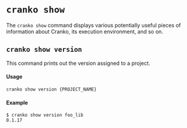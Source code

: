 # `cranko show`

The `cranko show` command displays various potentially useful pieces of
information about Cranko, its execution environment, and so on.

## `cranko show version`

This command prints out the version assigned to a project.

#### Usage

```
cranko show version {PROJECT_NAME}
```

#### Example

```shell
$ cranko show version foo_lib
0.1.17
```
